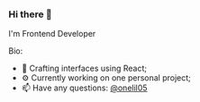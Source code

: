 ### Hi there 👋

I'm Frontend Developer

Bio: 
* 💬 Crafting interfaces using React;
* ⚙️ Currently working on one personal project;
* 📫 Have any questions: [@onelil05](https://twitter.com/onelil05)
